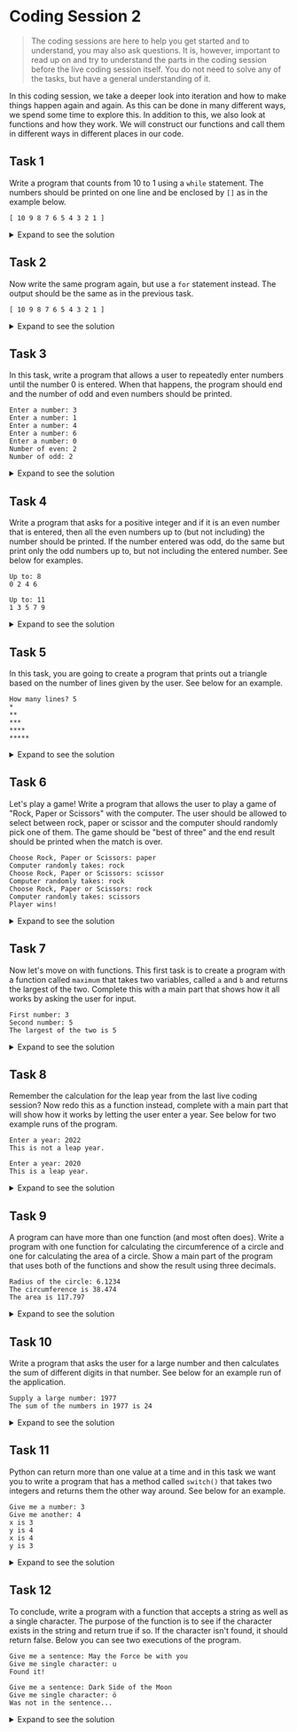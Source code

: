 # Coding Session 2

> The coding sessions are here to help you get started and to understand, you may also ask questions. It is, however, important to read up on and try to understand the parts in the coding session before the live coding session itself. You do not need to solve any of the tasks, but have a general understanding of it.

In this coding session, we take a deeper look into iteration and how to make things happen again and again. As this can be done in many different ways, we spend some time to explore this. In addition to this, we also look at functions and how they work. We will construct our functions and call them in different ways in different places in our code.

## Task 1
Write a program that counts from 10 to 1 using a `while` statement. The numbers should be printed on one line and be enclosed by `[]` as in the example below. 

```
[ 10 9 8 7 6 5 4 3 2 1 ]
```

<details>
  <summary>Expand to see the solution</summary>

  ```python
a = 10

print('[ ', end='')

while a > 0:
    print(f'{a} ', end='')
    a = a - 1

print(']')

  ```
</details>

## Task 2
Now write the same program again, but use a `for` statement instead. The output should be the same as in the previous task.

```
[ 10 9 8 7 6 5 4 3 2 1 ]
```

<details>
  <summary>Expand to see the solution</summary>

  ```python
print('[ ', end='')

for i in range(10, 0, -1):
    print(f'{i} ', end='')

print(']')
  ```
</details>

## Task 3
In this task, write a program that allows a user to repeatedly enter numbers until the number 0 is entered. When that happens, the program should end and the number of odd and even numbers should be printed.

```
Enter a number: 3
Enter a number: 1
Enter a number: 4
Enter a number: 6
Enter a number: 0
Number of even: 2
Number of odd: 2
```

<details>
  <summary>Expand to see the solution</summary>

  ```python
answer = 1
odd = 0
even = 0

while answer != 0:
    answer = int(input('Enter a number: '))

    if answer == 0:
        pass
    elif answer % 2 == 0:
        even += 1
    elif answer % 2 != 0:
        odd += 1

print('Number of even:', even)
print('Number of odd:', odd)

  ```
</details>

## Task 4
Write a program that asks for a positive integer and if it is an even number that is entered, then all the even numbers up to (but not including) the number should be printed. If the number entered was odd, do the same but print only the odd numbers up to, but not including the entered number. See below for examples.

```
Up to: 8
0 2 4 6 

Up to: 11
1 3 5 7 9 
```

<details>
  <summary>Expand to see the solution</summary>

  ```python
a = int(input('Up to: '))

if a % 2 == 0:
    start = 0
else:
    start = 1

for i in range(start, a, 2):
    print(f'{i} ', end='')

print()

  ```
</details>

## Task 5
In this task, you are going to create a program that prints out a triangle based on the number of lines given by the user. See below for an example.

```
How many lines? 5
*
**
***
****
*****
```

<details>
  <summary>Expand to see the solution</summary>

  ```python
n = int(input('How many lines? '))

for i in range(1, n+1):
    for j in range(1, i+1):
        print('*', end='')
    print()

# Alternative solution

for i in range(1, n+1):
    print('*' * i)

  ```
</details>

## Task 6
Let's play a game! Write a program that allows the user to play a game of "Rock, Paper or Scissors" with the computer. The user should be allowed to select between rock, paper or scissor and the computer should randomly pick one of them. The game should be "best of three" and the end result should be printed when the match is over.

```
Choose Rock, Paper or Scissors: paper
Computer randomly takes: rock
Choose Rock, Paper or Scissors: scissor
Computer randomly takes: rock
Choose Rock, Paper or Scissors: rock
Computer randomly takes: scissors
Player wins!
```

<details>
  <summary>Expand to see the solution</summary>

  ```python
import random

ROCK = "rock"
PAPER = "paper"
SCISSORS = "scissors"

player = 0
computer = 0

while player < 2 and computer < 2:
    player_choice = input("Choose Rock, Paper or Scissors: ").lower()

    # Cheating a bit, using a list (don't tell Jonas...)
    computer_choice = random.choice([ROCK, PAPER, SCISSORS]).lower()
    print('Computer randomly takes:', computer_choice)

    if player_choice == ROCK and computer_choice == SCISSORS:
        player += 1
    elif player_choice == PAPER and computer_choice == ROCK:
        player += 1
    elif player_choice == SCISSORS and computer_choice == PAPER:
        player += 1
    else:
        computer += 1

# Print the winner of the game
if player == 2:
    print("Player wins!")
else:
    print("Computer wins!")

  ```
</details>

## Task 7
Now let's move on with functions. This first task is to create a program with a function called `maximum` that takes two variables, called `a` and `b` and returns the largest of the two. Complete this with a main part that shows how it all works by asking the user for input.

```
First number: 3
Second number: 5
The largest of the two is 5
```

<details>
  <summary>Expand to see the solution</summary>

  ```python
def maximum(a, b):
    if a > b:
        return a
    else:
        return b


# Here the main part of the program starts!
x = int(input('First number: '))
y = int(input('Second number: '))

m = maximum(x, y)

print('The largest of the two is', m)

  ```
</details>

## Task 8
Remember the calculation for the leap year from the last live coding session? Now redo this as a function instead, complete with a main part that will show how it works by letting the user enter a year. See below for two example runs of the program.

```
Enter a year: 2022
This is not a leap year.

Enter a year: 2020
This is a leap year.
```

<details>
  <summary>Expand to see the solution</summary>

  ```python
def is_leapyear(year):
    return (year % 4 == 0 and year % 100 != 0) or year % 400 == 0


# Here starts the program
y = int(input('Enter a year: '))

if (is_leapyear(y)):
    print('This is a leap year.')
else:
    print('This is not a leap year.')

  ```
</details>

## Task 9
A program can have more than one function (and most often does). Write a program with one function for calculating the circumference of a circle and one for calculating the area of a circle. Show a main part of the program that uses both of the functions and show the result using three decimals.

```
Radius of the circle: 6.1234
The circumference is 38.474
The area is 117.797
```

<details>
  <summary>Expand to see the solution</summary>

  ```python
import math


def circumference(r):
    return 2 * math.pi * r


def area(r):
    return math.pi * r**2


# Here starts the main program
radius = float(input('Radius of the circle: '))

print(f'The circumference is {circumference(radius):.3f}')
print(f'The area is {area(radius):.3f}')
  ```
</details>

## Task 10
Write a program that asks the user for a large number and then calculates the sum of different digits in that number. See below for an example run of the application.

```
Supply a large number: 1977
The sum of the numbers in 1977 is 24
```

<details>
  <summary>Expand to see the solution</summary>

  ```python
def sum_of_digits(n):
    sum = 0

    while n > 0:
        rem = n % 10
        sum = sum + rem
        n = n // 10

    return sum


# Here starts the program
number = int(input('Supply a large number: '))

print('The sum of the numbers in', number, 'is', sum_of_digits(number))

  ```
</details>

## Task 11
Python can return more than one value at a time and in this task we want you to write a program that has a method called `switch()` that takes two integers and returns them the other way around. See below for an example.

```
Give me a number: 3
Give me another: 4
x is 3
y is 4
x is 4
y is 3
```

<details>
  <summary>Expand to see the solution</summary>

  ```python
def switch(a, b):
    tmp = a
    a = b
    b = tmp
    return a, b


# Alternative solution
def switchero(a, b):
    return b, a

# Here the program starts
x = int(input('Give me a number: '))
y = int(input('Give me another: '))

print('x is', x)
print('y is', y)

x, y = switch(x, y)

print('x is', x)
print('y is', y)

  ```
</details>

## Task 12
To conclude, write a program with a function that accepts a string as well as a single character. The purpose of the function is to see if the character exists in the string and return true if so. If the character isn't found, it should return false. Below you can see two executions of the program.

```
Give me a sentence: May the Force be with you
Give me single character: u
Found it!

Give me a sentence: Dark Side of the Moon
Give me single character: ö
Was not in the sentence...
```

<details>
  <summary>Expand to see the solution</summary>

  ```python
def in_string(s, c):
    for i in s:
        if i == c:
            return True

    return False


# Here the program starts
text = input('Give me a sentence: ')
character = input('Give me single character: ')

if in_string(text, character):
    print('Found it!')
else:
    print('Was not in the sentence...')

  ```
</details>
